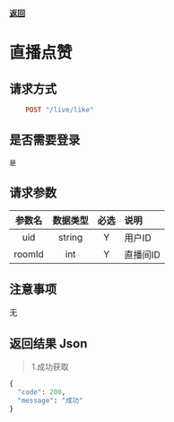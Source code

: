 [**返回**](https://github.com/ccba/aliyun-live-appserver-doc#live)

# 直播点赞

## 请求方式 ##
```ruby
    POST "/live/like"
```
## 是否需要登录 ##
    是

## 请求参数 ##

参数名|数据类型|必选|说明
:------:|:------:|:------:|:------
uid|string|Y|用户ID
roomId|int|Y|直播间ID

## 注意事项 ##
   无

## 返回结果 Json ##
>1.成功获取
```python
{
  "code": 200,
  "message": "成功"
}
```
